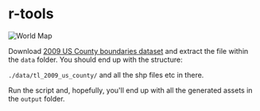 # r-tools

![World Map](https://i.imgur.com/of789yp.png)

Download [2009 US County boundaries dataset](ftp://ftp.census.gov/geo/tiger/TIGER2009/tl_2009_us_county.zip) and extract the file within the `data` folder. You should end up with the structure:

`./data/tl_2009_us_county/` and all the shp files etc in there.

Run the script and, hopefully, you'll end up with all the generated assets in the `output` folder.

